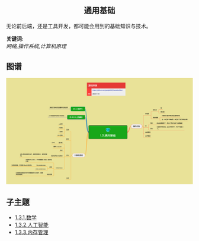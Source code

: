 <h2 align="center">通用基础</h2>
<p>
无论前后端，还是工具开发，都可能会用到的基础知识与技术。
</p>

**关键词:**<br/>
*网络,操作系统,计算机原理*

## 图谱
![图片加载中...](../exports/1.3.通用基础.png?raw=true)

## 子主题
* [1.3.1.数学](https://github.com/gonglei007/GameDevMind/blob/main/mds/1.3.1.数学.md)
* [1.3.2.人工智能](https://github.com/gonglei007/GameDevMind/blob/main/mds/1.3.2.人工智能.md)
* [1.3.3.内存管理](https://github.com/gonglei007/GameDevMind/blob/main/mds/1.3.3.内存管理.md)
